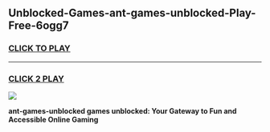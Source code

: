 
## Unblocked-Games-ant-games-unblocked-Play-Free-6ogg7
<h3>
<a href="https://premium76.site?title=ant-games-unblocked&ref=23A">CLICK TO PLAY</a></h3>
<hr>

<h3>
<a href="https://premium76.site?title=ant-games-unblocked&ref=23A">CLICK 2 PLAY</a>
  
</h3>

<a href="https://premium76.site?title=ant-games-unblocked&ref=23A"><img src="https://clearcache.store/games.png"></a>


**ant-games-unblocked games unblocked: Your Gateway to Fun and Accessible Online Gaming**
